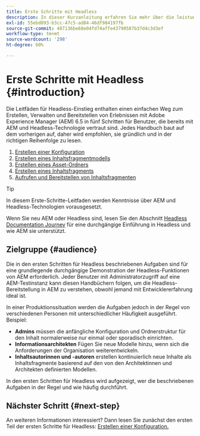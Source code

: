 ```yaml
---
title: Erste Schritte mit Headless
description: In dieser Kurzanleitung erfahren Sie mehr über die leistungsstarken Headless-Funktionen von Adobe Experience Manager (AEM) 6.5 wie Inhaltsmodelle, Inhaltsfragmente und die GraphQL-API.
exl-id: 55ebd893-b3cc-47c5-ad84-46df984197fb
source-git-commit: 487136be68e04fd74affe43790587b37d4c3d3ef
workflow-type: tm+mt
source-wordcount: '298'
ht-degree: 60%

---
```


# Erste Schritte mit Headless {#introduction}

Die Leitfäden für Headless-Einstieg enthalten einen einfachen Weg zum Erstellen, Verwalten und Bereitstellen von Erlebnissen mit Adobe Experience Manager (AEM) 6.5 in fünf Schritten für Benutzer, die bereits mit AEM und Headless-Technologie vertraut sind. Jedes Handbuch baut auf dem vorherigen auf, daher wird empfohlen, sie gründlich und in der richtigen Reihenfolge zu lesen.

1. [Erstellen einer Konfiguration](create-configuration.md)
1. [Erstellen eines Inhaltsfragmentmodells](create-content-model.md)
1. [Erstellen eines Asset-Ordners](create-assets-folder.md)
1. [Erstellen eines Inhaltsfragments](create-content-fragment.md)
1. [Aufrufen und Bereitstellen von Inhaltsfragmenten](create-api-request.md)

>[!TIP]
>
>In diesem Erste-Schritte-Leitfaden werden Kenntnisse über AEM und Headless-Technologien vorausgesetzt.
>
>Wenn Sie neu AEM oder Headless sind, lesen Sie den Abschnitt [Headless Documentation Journey](/help/journey-headless/overview.md) für eine durchgängige Einführung in Headless und wie AEM sie unterstützt.

## Zielgruppe {#audience}

Die in den ersten Schritten für Headless beschriebenen Aufgaben sind für eine grundlegende durchgängige Demonstration der Headless-Funktionen von AEM erforderlich. Jeder Benutzer mit Administratorzugriff auf eine AEM-Testinstanz kann diesen Handbüchern folgen, um die Headless-Bereitstellung in AEM zu verstehen, obwohl jemand mit Entwicklererfahrung ideal ist.

In einer Produktionssituation werden die Aufgaben jedoch in der Regel von verschiedenen Personen mit unterschiedlicher Häufigkeit ausgeführt. Beispiel:

* **Admins** müssen die anfängliche Konfiguration und Ordnerstruktur für den Inhalt normalerweise nur einmal oder sporadisch einrichten.
* **Informationsarchitekten** Fügen Sie neue Modelle hinzu, wenn sich die Anforderungen der Organisation weiterentwickeln.
* **Inhaltsautorinnen und -autoren** erstellen kontinuierlich neue Inhalte als Inhaltsfragmente basierend auf den von den Architektinnen und Architekten definierten Modellen.

In den ersten Schritten für Headless wird aufgezeigt, wer die beschriebenen Aufgaben in der Regel und wie häufig durchführt.

## Nächster Schritt {#next-step}

An weiteren Informationen interessiert? Dann lesen Sie zunächst den ersten Teil der ersten Schritte für Headless: [Erstellen einer Konfiguration.](create-configuration.md)
